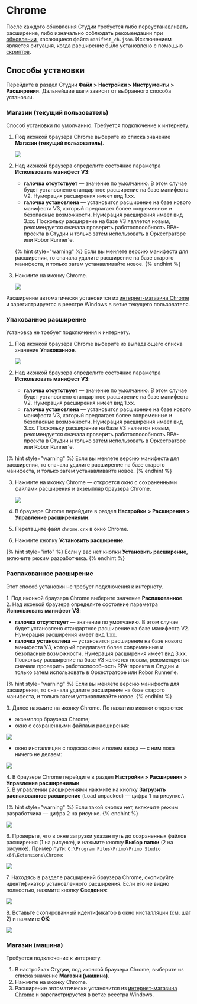 # Chrome

После каждого обновления Студии требуется либо переустанавливать расширение, либо изначально соблюдать рекомендации при [обновлении](https://docs.primo-rpa.ru/primo-rpa/primo-studio/installation/update), касающиеся файла `manifest_ch.json`. Исключением является ситуация, когда расширение было установлено с помощью [скриптов](https://docs.primo-rpa.ru/primo-rpa/primo-studio/settings/autoinstall-browser-extension).

## Способы установки

Перейдите в раздел Студии **Файл > Настройки > Инструменты > Расширения**. Дальнейшие шаги зависят от выбранного способа установки.

### Магазин (текущий пользователь)

Cпособ установки по умолчанию. Требуется подключение к интернету.

1. Под иконкой браузера Chrome выберите из списка значение **Магазин (текущий пользователь)**. 

   ![](../../../.gitbook/assets/chrome-ext-machine.png)

1. Над иконкой браузера определите состояние параметра **Использовать манифест V3**:
   * **галочка отсутствует** — значение по умолчанию. В этом случае будет установлено стандартное расширение на базе манифеста V2. Нумерация расширения имеет вид 1.xx.
   * **галочка установлена** — установится расширение на базе нового манифеста V3, который предлагает более современные и безопасные возможности. Нумерация расширения имеет вид 3.xx. Поскольку расширение на базе V3 является новым, рекомендуется сначала проверить работоспособность RPA-проекта в Студии и только затем использовать в Оркестраторе или Robor Runner'е. 
   
   {% hint style="warning" %}
   Если вы меняете версию манифеста для расширения, то сначала удалите расширение на базе старого манифеста, и только затем устанавливайте новое.
   {% endhint %}

1. Нажмите на иконку Chrome.

   ![](../../../.gitbook/assets/chrome-icon-white-store-user.png)
   
Расширение автоматически установится из [интернет-магазина Chrome](https://chrome.google.com/webstore/detail/primo-rpa-extension/pbdnfhljkbaiibahdfcmgnfpapchlmmp) и зарегистрируется в реестре Windows в ветке текущего пользователя.

### Упакованное расширение

Установка не требует подключения к интернету. 

1. Под иконкой браузера Chrome выберите из выпадающего списка значение **Упакованное**.

   ![](../../../.gitbook/assets/chrome-ext-packed.png)

1. Над иконкой браузера определите состояние параметра **Использовать манифест V3**: 
   * **галочка отсутствует** — значение по умолчанию. В этом случае будет установлено стандартное расширение на базе манифеста V2. Нумерация расширения имеет вид 1.xx.
   * **галочка установлена** — установится расширение на базе нового манифеста V3, который предлагает более современные и безопасные возможности. Нумерация расширения имеет вид 3.xx. Поскольку расширение на базе V3 является новым, рекомендуется сначала проверить работоспособность RPA-проекта в Студии и только затем использовать в Оркестраторе или Robor Runner'е. 

{% hint style="warning" %}
Если вы меняете версию манифеста для расширения, то сначала удалите расширение на базе старого манифеста, и только затем устанавливайте новое. 
{% endhint %}

3. Нажмите на иконку Chrome — откроется окно c сохраненными файлами расширения и экземпляр браузера Chrome.

   ![](../../../.gitbook/assets/chrome-files-list.png)
   
4. В браузере Chrome перейдите в раздел **Настройки > Расширения > Управление расширениями**.
5. Перетащите файл `chrome.crx` в окно Chrome.
6. Нажмите кнопку **Установить расширение**.

{% hint style="info" %}
Если у вас нет кнопки **Установить расширение**, включите режим разработчика.
{% endhint %}



### Распакованное расширение

Этот способ установки не требует подключения к интернету.

1\. Под иконкой браузера Chrome выберите значение **Распакованное**.\
2\. Над иконкой браузера определите состояние параметра **Использовать манифест V3**: 
   * **галочка отсутствует** — значение по умолчанию. В этом случае будет установлено стандартное расширение на базе манифеста V2. Нумерация расширения имеет вид 1.xx.
   * **галочка установлена** — установится расширение на базе нового манифеста V3, который предлагает более современные и безопасные возможности. Нумерация расширения имеет вид 3.xx. Поскольку расширение на базе V3 является новым, рекомендуется сначала проверить работоспособность RPA-проекта в Студии и только затем использовать в Оркестраторе или Robor Runner'е. 

{% hint style="warning" %}
Если вы меняете версию манифеста для расширения, то сначала удалите расширение на базе старого манифеста, и только затем устанавливайте новое. 
{% endhint %}

3\. Далее нажмите на иконку Chrome. По нажатию иконки откроются:
  * экземпляр браузера Chrome;
  * окно с сохраненными файлами расширения:
 
 ![](../../../.gitbook/assets/chrome-files-list.png)
   
  * окно инсталляции с подсказками и полем ввода — с ним пока ничего не делаем:
 
 ![](../../../.gitbook/assets/chrome-install-id.png)

4\. В браузере Chrome перейдите в раздел **Настройки > Расширения > Управление расширениями**.\
5\. В управлении расширениями нажмите на кнопку **Загрузить распакованное расширение** (Load unpacked) — цифра 1 на рисунке.\

{% hint style="warning" %}
Если такой кнопки нет, включите режим разработчика — цифра 2 на рисунке.
{% endhint %}

 ![](../../../.gitbook/assets/chrome-extensions.png)

6\. Проверьте, что в окне загрузки указан путь до сохраненных файлов расширения (1 на рисунке), и нажмите кнопку **Выбор папки** (2 на рисунке). Пример пути: `C:\Program Files\Primo\Primo Studio x64\Extensions\Chrome`:

 ![](../../../.gitbook/assets/extensions-path-chrome.png)

7\. Находясь в разделе расширений браузера Chrome, скопируйте идентификатор установленного расширения. Если его не видно полностью, нажмите кнопку **Сведения**:

 ![](../../../.gitbook/assets/id-extensions-chrome.png)

8\. Вставьте скопированный идентификатор в окно инсталляции (см. шаг 2) и нажмите **ОК**:

 ![](../../../.gitbook/assets/install-id-extensions-chrome.png)


### Магазин (машина)

Требуется подключение к интернету.

1. В настройках Студии, под иконкой браузера Chrome, выберите из списка значение **Магазин (машина)**.
2. Нажмите на иконку Chrome.
3. Расширение автоматически установится из [интернет-магазина Chrome](https://chrome.google.com/webstore/detail/primo-rpa-extension/pbdnfhljkbaiibahdfcmgnfpapchlmmp) и зарегистрируется в ветке реестра Windows. 



